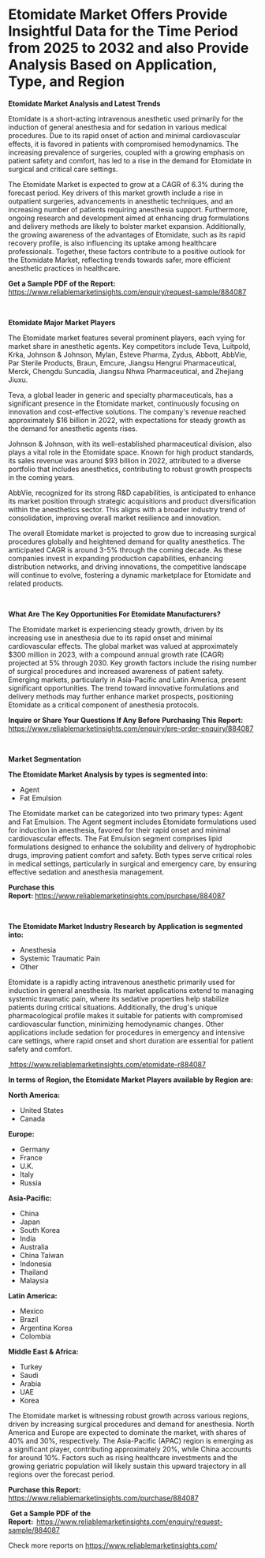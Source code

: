 <p><h1>Etomidate Market Offers Provide Insightful Data for the Time Period from 2025 to 2032 and also Provide Analysis Based on Application, Type, and Region</h1></p><p><strong>Etomidate Market Analysis and Latest Trends</strong></p>
<p><p>Etomidate is a short-acting intravenous anesthetic used primarily for the induction of general anesthesia and for sedation in various medical procedures. Due to its rapid onset of action and minimal cardiovascular effects, it is favored in patients with compromised hemodynamics. The increasing prevalence of surgeries, coupled with a growing emphasis on patient safety and comfort, has led to a rise in the demand for Etomidate in surgical and critical care settings.</p><p>The Etomidate Market is expected to grow at a CAGR of 6.3% during the forecast period. Key drivers of this market growth include a rise in outpatient surgeries, advancements in anesthetic techniques, and an increasing number of patients requiring anesthesia support. Furthermore, ongoing research and development aimed at enhancing drug formulations and delivery methods are likely to bolster market expansion. Additionally, the growing awareness of the advantages of Etomidate, such as its rapid recovery profile, is also influencing its uptake among healthcare professionals. Together, these factors contribute to a positive outlook for the Etomidate Market, reflecting trends towards safer, more efficient anesthetic practices in healthcare.</p></p>
<p><strong>Get a Sample PDF of the Report:&nbsp;</strong> <a href="https://www.reliablemarketinsights.com/enquiry/request-sample/884087?utm_campaign=3011&utm_medium=2&utm_source=Github&utm_content=ia&utm_term=08032025&utm_id=etomidate">https://www.reliablemarketinsights.com/enquiry/request-sample/884087</a></p>
<p>&nbsp;</p>
<p><strong>Etomidate Major Market Players</strong></p>
<p><p>The Etomidate market features several prominent players, each vying for market share in anesthetic agents. Key competitors include Teva, Luitpold, Krka, Johnson & Johnson, Mylan, Esteve Pharma, Zydus, Abbott, AbbVie, Par Sterile Products, Braun, Emcure, Jiangsu Hengrui Pharmaceutical, Merck, Chengdu Suncadia, Jiangsu Nhwa Pharmaceutical, and Zhejiang Jiuxu.</p><p>Teva, a global leader in generic and specialty pharmaceuticals, has a significant presence in the Etomidate market, continuously focusing on innovation and cost-effective solutions. The company's revenue reached approximately $16 billion in 2022, with expectations for steady growth as the demand for anesthetic agents rises.</p><p>Johnson & Johnson, with its well-established pharmaceutical division, also plays a vital role in the Etomidate space. Known for high product standards, its sales revenue was around $93 billion in 2022, attributed to a diverse portfolio that includes anesthetics, contributing to robust growth prospects in the coming years.</p><p>AbbVie, recognized for its strong R&D capabilities, is anticipated to enhance its market position through strategic acquisitions and product diversification within the anesthetics sector. This aligns with a broader industry trend of consolidation, improving overall market resilience and innovation.</p><p>The overall Etomidate market is projected to grow due to increasing surgical procedures globally and heightened demand for quality anesthetics. The anticipated CAGR is around 3-5% through the coming decade. As these companies invest in expanding production capabilities, enhancing distribution networks, and driving innovations, the competitive landscape will continue to evolve, fostering a dynamic marketplace for Etomidate and related products.</p></p>
<p>&nbsp;</p>
<p><strong>What Are The Key Opportunities For Etomidate Manufacturers?</strong></p>
<p><p>The Etomidate market is experiencing steady growth, driven by its increasing use in anesthesia due to its rapid onset and minimal cardiovascular effects. The global market was valued at approximately $300 million in 2023, with a compound annual growth rate (CAGR) projected at 5% through 2030. Key growth factors include the rising number of surgical procedures and increased awareness of patient safety. Emerging markets, particularly in Asia-Pacific and Latin America, present significant opportunities. The trend toward innovative formulations and delivery methods may further enhance market prospects, positioning Etomidate as a critical component of anesthesia protocols.</p></p>
<p><strong>Inquire or Share Your Questions If Any Before Purchasing This Report:</strong> <a href="https://www.reliablemarketinsights.com/enquiry/pre-order-enquiry/884087?utm_campaign=3011&utm_medium=2&utm_source=Github&utm_content=ia&utm_term=08032025&utm_id=etomidate">https://www.reliablemarketinsights.com/enquiry/pre-order-enquiry/884087</a></p>
<p>&nbsp;</p>
<p><strong>Market Segmentation</strong></p>
<p><strong>The Etomidate Market Analysis by types is segmented into:</strong></p>
<p><ul><li>Agent</li><li>Fat Emulsion</li></ul></p>
<p><p>The Etomidate market can be categorized into two primary types: Agent and Fat Emulsion. The Agent segment includes Etomidate formulations used for induction in anesthesia, favored for their rapid onset and minimal cardiovascular effects. The Fat Emulsion segment comprises lipid formulations designed to enhance the solubility and delivery of hydrophobic drugs, improving patient comfort and safety. Both types serve critical roles in medical settings, particularly in surgical and emergency care, by ensuring effective sedation and anesthesia management.</p></p>
<p><strong>Purchase this Report:&nbsp;</strong><a href="https://www.reliablemarketinsights.com/purchase/884087?utm_campaign=3011&utm_medium=2&utm_source=Github&utm_content=ia&utm_term=08032025&utm_id=etomidate">https://www.reliablemarketinsights.com/purchase/884087</a></p>
<p>&nbsp;</p>
<p><strong>The Etomidate Market Industry Research by Application is segmented into:</strong></p>
<p><ul><li>Anesthesia</li><li>Systemic Traumatic Pain</li><li>Other</li></ul></p>
<p><p>Etomidate is a rapidly acting intravenous anesthetic primarily used for induction in general anesthesia. Its market applications extend to managing systemic traumatic pain, where its sedative properties help stabilize patients during critical situations. Additionally, the drug's unique pharmacological profile makes it suitable for patients with compromised cardiovascular function, minimizing hemodynamic changes. Other applications include sedation for procedures in emergency and intensive care settings, where rapid onset and short duration are essential for patient safety and comfort.</p></p>
<p><a href="https://www.reliablemarketinsights.com/etomidate-r884087?utm_campaign=3011&utm_medium=2&utm_source=Github&utm_content=ia&utm_term=08032025&utm_id=etomidate">&nbsp;https://www.reliablemarketinsights.com/etomidate-r884087</a></p>
<p><strong>In terms of Region, the Etomidate Market Players available by Region are:</strong></p>
<p>
    <p> <strong> North America: </strong>
        <ul>
            <li>United States</li>
            <li>Canada</li>
        </ul>
        </p> 
    <p> <strong> Europe: </strong>
        <ul>
            <li>Germany</li>
            <li>France</li>
            <li>U.K.</li>
            <li>Italy</li>
            <li>Russia</li>
        </ul>
        </p> 
    <p> <strong> Asia-Pacific: </strong>
        <ul>
            <li>China</li>
            <li>Japan</li>
            <li>South Korea</li>
            <li>India</li>
            <li>Australia</li>
            <li>China Taiwan</li>
            <li>Indonesia</li>
            <li>Thailand</li>
            <li>Malaysia</li>
        </ul>
        </p> 
    <p> <strong> Latin America: </strong>
        <ul>
            <li>Mexico</li>
            <li>Brazil</li>
            <li>Argentina Korea</li>
            <li>Colombia</li>
        </ul>
        </p> 
    <p> <strong> Middle East & Africa: </strong>
        <ul>
            <li>Turkey</li>
            <li>Saudi</li>
            <li>Arabia</li>
            <li>UAE</li>
            <li>Korea</li>
        </ul>
    </p>
    </p>
<p><p>The Etomidate market is witnessing robust growth across various regions, driven by increasing surgical procedures and demand for anesthesia. North America and Europe are expected to dominate the market, with shares of 40% and 30%, respectively. The Asia-Pacific (APAC) region is emerging as a significant player, contributing approximately 20%, while China accounts for around 10%. Factors such as rising healthcare investments and the growing geriatric population will likely sustain this upward trajectory in all regions over the forecast period.</p></p>
<p><strong>Purchase this Report: </strong><a href="https://www.reliablemarketinsights.com/purchase/884087?utm_campaign=3011&utm_medium=2&utm_source=Github&utm_content=ia&utm_term=08032025&utm_id=etomidate">https://www.reliablemarketinsights.com/purchase/884087</a></p>
<p>&nbsp;<strong>Get a Sample PDF of the Report:&nbsp;&nbsp;</strong><a href="https://www.reliablemarketinsights.com/enquiry/request-sample/884087?utm_campaign=3011&utm_medium=2&utm_source=Github&utm_content=ia&utm_term=08032025&utm_id=etomidate">https://www.reliablemarketinsights.com/enquiry/request-sample/884087</a></p>
<p><strong></strong></p>
<p>Check more reports on <a href="https://www.reliablemarketinsights.com/?utm_campaign=3011&utm_medium=2&utm_source=Github&utm_content=ia&utm_term=08032025&utm_id=etomidate">https://www.reliablemarketinsights.com/</a></p>